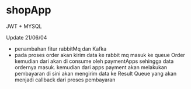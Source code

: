 # shopApp

JWT + MYSQL

Update 21/06/04
- penambahan fitur rabbitMq dan Kafka
- pada proses order akan kirim data ke rabbit mq masuk ke queue Order kemudian dari akan di consume oleh paymentApps sehingga data ordernya masuk. kemudian dari apps payment akan melakukan pembayaran di sini akan mengirim data ke Result Queue yang akan menjadi callback dari proses pembayaran
